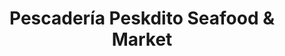---
title: "Pescadería Peskdito Seafood & Market"
url: /caracas/pescaderia-peskdito-seafood-und-market/
shop: marisco
---